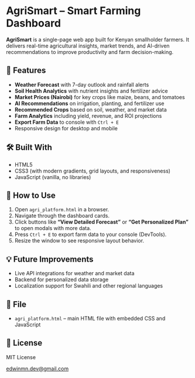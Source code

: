 # AgriSmart – Smart Farming Dashboard

**AgriSmart** is a single-page web app built for Kenyan smallholder farmers. It delivers real-time agricultural insights, market trends, and AI-driven recommendations to improve productivity and farm decision-making.

## 🌾 Features

- **Weather Forecast** with 7-day outlook and rainfall alerts
- **Soil Health Analytics** with nutrient insights and fertilizer advice
- **Market Prices (Nairobi)** for key crops like maize, beans, and tomatoes
- **AI Recommendations** on irrigation, planting, and fertilizer use
- **Recommended Crops** based on soil, weather, and market data
- **Farm Analytics** including yield, revenue, and ROI projections
- **Export Farm Data** to console with `Ctrl + E`
- Responsive design for desktop and mobile

## 🛠️ Built With

- HTML5
- CSS3 (with modern gradients, grid layouts, and responsiveness)
- JavaScript (vanilla, no libraries)

## 🔧 How to Use

1. Open `agri_platform.html` in a browser.
2. Navigate through the dashboard cards.
3. Click buttons like **“View Detailed Forecast”** or **“Get Personalized Plan”** to open modals with more data.
4. Press `Ctrl + E` to export farm data to your console (DevTools).
5. Resize the window to see responsive layout behavior.

## 💡 Future Improvements

- Live API integrations for weather and market data
- Backend for personalized data storage
- Localization support for Swahili and other regional languages

## 📁 File

- `agri_platform.html` – main HTML file with embedded CSS and JavaScript


## 📜 License

MIT License

edwinmn.dev@gmail.com

